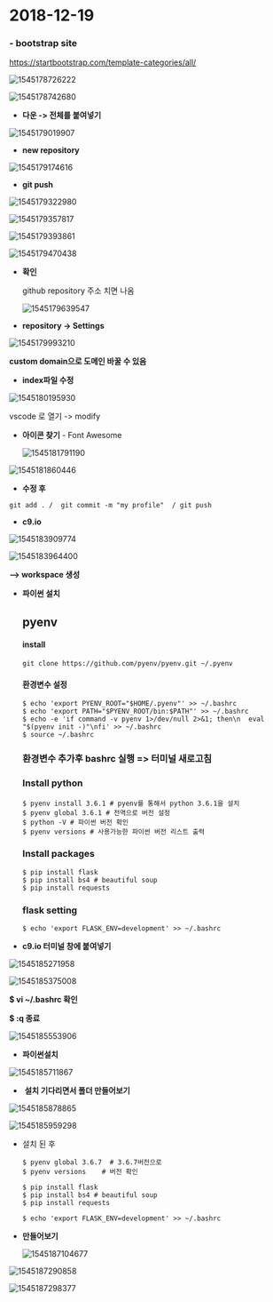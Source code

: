 # 2018-12-19

### - bootstrap site

https://startbootstrap.com/template-categories/all/

![1545178726222](..\typora-user-images\1545178726222.png)



![1545178742680](..\typora-user-images\1545178742680.png)

- **다운 -> 전체를 붙여넣기**

![1545179019907](..\typora-user-images\1545179019907.png)



- **new repository**

![1545179174616](..\typora-user-images\1545179174616.png)

- **git push**

![1545179322980](..\typora-user-images\1545179322980.png)



![1545179357817](..\typora-user-images\1545179357817.png)



![1545179393861](..\typora-user-images\1545179393861.png)



![1545179470438](..\typora-user-images\1545179470438.png)

- **확인**

  github repository 주소 치면 나옴

  ![1545179639547](..\typora-user-images\1545179639547.png)




- **repository -> Settings**

![1545179993210](..\typora-user-images\1545179993210.png)

**custom domain으로 도메인 바꿀 수 있음**



- **index파일 수정**

![1545180195930](..\typora-user-images\1545180195930.png)

vscode 로 열기 -> modify



- **아이콘 찾기** - Font Awesome

  ![1545181791190](..\typora-user-images\1545181791190.png)





![1545181860446](..\typora-user-images\1545181860446.png)



- **수정 후**

 `git add . /  git commit -m "my profile"  / git push                                           `



- **c9.io**

![1545183909774](..\typora-user-images\1545183909774.png)



![1545183964400](..\typora-user-images\1545183964400.png)

**--> workspace 생성**



- **파이썬 설치**

  ## pyenv

  #### install

  ```
  git clone https://github.com/pyenv/pyenv.git ~/.pyenv
  ```

  #### 환경변수 설정

  ```
  $ echo 'export PYENV_ROOT="$HOME/.pyenv"' >> ~/.bashrc
  $ echo 'export PATH="$PYENV_ROOT/bin:$PATH"' >> ~/.bashrc
  $ echo -e 'if command -v pyenv 1>/dev/null 2>&1; then\n  eval "$(pyenv init -)"\nfi' >> ~/.bashrc
  $ source ~/.bashrc
  ```

  ### 환경변수 추가후 bashrc 실행 => 터미널 새로고침

  ### Install python

  ```
  $ pyenv install 3.6.1 # pyenv를 통해서 python 3.6.1을 설치 
  $ pyenv global 3.6.1 # 전역으로 버전 설정
  $ python -V # 파이썬 버전 확인
  $ pyenv versions # 사용가능한 파이썬 버전 리스트 출력
  ```

  ### Install packages

  ```
  $ pip install flask
  $ pip install bs4 # beautiful soup
  $ pip install requests
  ```

  ### flask setting

  ```
  $ echo 'export FLASK_ENV=development' >> ~/.bashrc
  ```



- **c9.io 터미널 창에 붙여넣기**

![1545185271958](..\typora-user-images\1545185271958.png)

![1545185375008](..\typora-user-images\1545185375008.png)

**$ vi ~/.bashrc        확인**

**$ :q     			종료**

![1545185553906](..\typora-user-images\1545185553906.png)



- **파이썬설치**

![1545185711867](..\typora-user-images\1545185711867.png)



- ​	**설치 기다리면서 폴더 만들어보기** 

![1545185878865](..\typora-user-images\1545185878865.png)

![1545185959298](..\typora-user-images\1545185959298.png)

- 설치 된 후 

  ```
  $ pyenv global 3.6.7  # 3.6.7버전으로
  $ pyenv versions	  # 버전 확인
  ```

  ```
  $ pip install flask
  $ pip install bs4 # beautiful soup
  $ pip install requests 
  ```

  ```
  $ echo 'export FLASK_ENV=development' >> ~/.bashrc
  ```







- **만들어보기**

  ![1545187104677](..\typora-user-images\1545187104677.png)

![1545187290858](..\typora-user-images\1545187290858.png)

![1545187298377](..\typora-user-images\1545187298377.png)





















